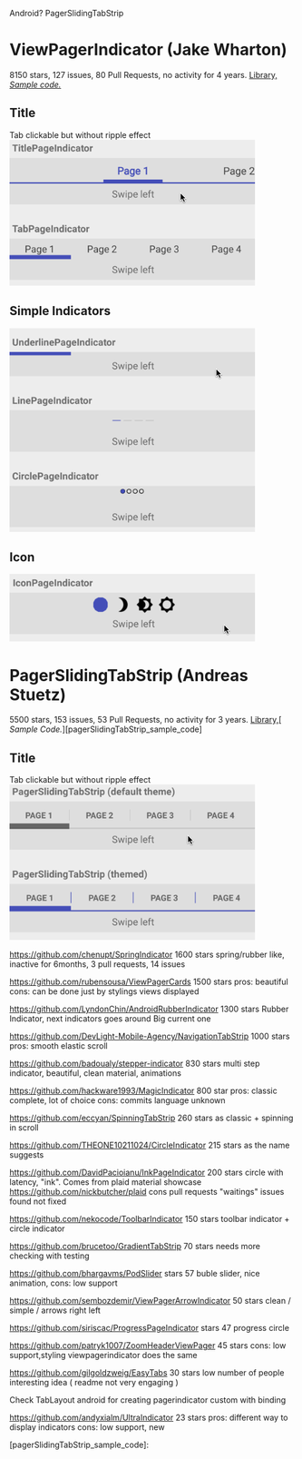 Android?
PagerSlidingTabStrip

# ViewPagerIndicator (Jake Wharton) 
8150 stars, 127 issues, 80 Pull Requests, no activity for 4 years. [Library,][vpi_github_lib][ _Sample code._][vpi_sample_code]  

## Title
Tab clickable but without ripple effect  
![ViewPagerIndicator Titles][vpi_titles]

## Simple Indicators
![ViewPagerIndicator Simple Indicators][vpi_simple]

## Icon
![ViewPagerIndicator Icons][vpi_icons] 

# PagerSlidingTabStrip (Andreas Stuetz)
5500 stars, 153 issues, 53 Pull Requests, no activity for 3 years. [Library,][pagerSlidingTabStrip_github_lib][ _Sample Code._][pagerSlidingTabStrip_sample_code]

## Title
Tab clickable but without ripple effect  
![PagerSlidingTabStrip Title][psts_title]



https://github.com/chenupt/SpringIndicator 1600 stars
spring/rubber like, inactive for 6months, 3 pull requests, 14 issues

https://github.com/rubensousa/ViewPagerCards 1500 stars
pros:  beautiful
cons: can be done just by stylings views displayed

https://github.com/LyndonChin/AndroidRubberIndicator 1300 stars
Rubber Indicator, next indicators goes around Big current one

https://github.com/DevLight-Mobile-Agency/NavigationTabStrip 1000 stars
pros: smooth elastic scroll

https://github.com/badoualy/stepper-indicator 830 stars
multi step indicator, beautiful, clean material, animations

https://github.com/hackware1993/MagicIndicator 800 star
pros: classic complete, lot of choice
cons: commits language unknown

https://github.com/eccyan/SpinningTabStrip 260 stars
as classic + spinning in scroll

https://github.com/THEONE10211024/CircleIndicator 215 stars
as the name suggests

https://github.com/DavidPacioianu/InkPageIndicator 200 stars
circle with latency, "ink". Comes from plaid material showcase https://github.com/nickbutcher/plaid
cons pull requests "waitings" issues found not fixed

https://github.com/nekocode/ToolbarIndicator 150 stars
toolbar indicator + circle indicator

https://github.com/brucetoo/GradientTabStrip 70 stars
needs more checking with testing

https://github.com/bhargavms/PodSlider stars 57
buble slider, nice animation,
cons: low support

https://github.com/sembozdemir/ViewPagerArrowIndicator 50 stars
clean / simple / arrows right left

https://github.com/siriscac/ProgressPageIndicator stars 47
progress circle

https://github.com/patryk1007/ZoomHeaderViewPager 45 stars
cons: low support,styling viewpagerindicator does the same

https://github.com/gilgoldzweig/EasyTabs 30 stars
low number of people
interesting idea ( readme not very engaging )

Check TabLayout android for creating pagerindicator custom with binding

https://github.com/andyxialm/UltraIndicator 23 stars
pros: different way to display indicators
cons: low support, new

<!-- Images -->
[vpi_titles]:images/vpi_title_indicators.gif
[vpi_simple]:images/vpi_simple_indicators.gif
[vpi_icons]:images/vpi_icon_indicators.gif
[psts_title]:images/psts_title_indicators.gif

<!-- Links -->
[vpi_github_lib]:https://github.com/JakeWharton/ViewPagerIndicator/
[vpi_sample_code]:https://github.com/vdubedout/ViewPagerIndicators-Libraries/blob/master/ViewPagerIndicatorsLibraries/app/src/main/java/eu/dubedout/vincent/viewpagerindicatorslibraries/components/viewpagerindicatoractivity/ViewPagerIndicatorActivity.java

[pagerSlidingTabStrip_github_lib]:https://github.com/astuetz/PagerSlidingTabStrip
[pagerSlidingTabStrip_sample_code]:
























